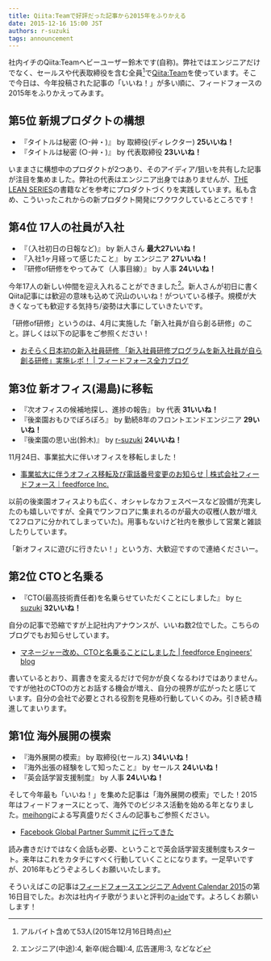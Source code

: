 ```yaml
---
title: Qiita:Teamで好評だった記事から2015年をふりかえる
date: 2015-12-16 15:00 JST
authors: r-suzuki
tags: announcement
---
```


社内イチのQiita:Teamヘビーユーザー鈴木です(自称)。弊社ではエンジニアだけでなく、セールスや代表取締役を含む全員[^1]で[Qiita:Team](https://teams.qiita.com/)を使っています。そこで今日は、今年投稿された記事の「いいね！」が多い順に、フィードフォースの2015年をふりかえってみます。

<!--more-->

## 第5位 新規プロダクトの構想

* 『タイトルは秘密 (○-艸・)』 by 取締役(ディレクター) **25いいね！**
* 『タイトルは秘密 (○-艸・)』 by 代表取締役 **23いいね！**

いままさに構想中のプロダクトが2つあり、そのアイディア/狙いを共有した記事が注目を集めました。弊社の代表はエンジニア出身ではありませんが、[THE LEAN SERIES](http://www.oreilly.co.jp/special/lean/)の書籍などを参考にプロダクトづくりを実践しています。私も含め、こういったこれからの新プロダクト開発にワクワクしているところです！

## 第4位 17人の社員が入社

* 『（入社初日の日報など)』 by 新人さん **最大27いいね！**
* 『入社1ヶ月経って感じたこと』 by エンジニア **27いいね！**
* 『研修of研修をやってみて（人事目線）』 by 人事 **24いいね！**

今年17人の新しい仲間を迎え入れることができました[^2]。新人さんが初日に書くQiita記事には歓迎の意味も込めて沢山のいいね！がついている様子。規模が大きくなっても歓迎する気持ち/姿勢は大事にしていきたいです。

「研修of研修」というのは、4月に実施した「新入社員が自ら創る研修」のこと。詳しくは以下の記事をご参照ください！

* [おそらく日本初の新入社員研修 「新入社員研修プログラムを新入社員が自ら創る研修」実施レポ！ | フィードフォース全力ブログ](http://blog.feedforce.jp/archives/11984)

## 第3位 新オフィス(湯島)に移転

* 『次オフィスの候補地探し、進捗の報告』 by 代表 **31いいね！**
* 『後楽園おもひでぽろぽろ』 by 勤続8年のフロントエンドエンジニア **29いいね！**
* 『後楽園の思い出(鈴木)』 by [r-suzuki](/author/r-suzuki) **24いいね！**

11月24日、事業拡大に伴いオフィスを移転しました！

* [事業拡大に伴うオフィス移転及び電話番号変更のお知らせ | 株式会社フィードフォース｜feedforce Inc.](https://www.feedforce.jp/information/5684/)

以前の後楽園オフィスよりも広く、オシャレなカフェスペースなど設備が充実したのも嬉しいですが、全員でワンフロアに集まれるのが最大の収穫(人数が増えて2フロアに分かれてしまっていた)。用事もないけど社内を散歩して営業と雑談したりしています。

「新オフィスに遊びに行きたい！」という方、大歓迎ですので連絡くださいー。

## 第2位 CTOと名乗る

* 『CTO(最高技術責任者)を名乗らせていただくことにしました』 by [r-suzuki](/author/r-suzuki) **32いいね！**

自分の記事で恐縮ですが上記社内アナウンスが、いいね数2位でした。こちらのブログでもお知らせしています。

* [マネージャー改め、CTOと名乗ることにしました | feedforce Engineers' blog](/cto-announcement.html)

書いているとおり、肩書きを変えるだけで何かが良くなるわけではありません。ですが他社のCTOの方とお話する機会が増え、自分の視界が広がったと感じています。自分の会社で必要とされる役割を見極め行動していくのみ。引き続き精進してまいります。

## 第1位 海外展開の模索

* 『海外展開の模索』 by 取締役(セールス) **34いいね！**
* 『海外出張の経験をして知ったこと』 by セールス **24いいね！**
* 『英会話学習支援制度』 by 人事 **24いいね！**

そして今年最も「いいね！」を集めた記事は「海外展開の模索」でした！2015年はフィードフォースにとって、海外でのビジネス活動を始める年となりました。[meihong](/author/meihong)による写真盛りだくさんの記事もご参照ください。

* [Facebook Global Partner Summit に行ってきた](http://damelog.com/sns/facebook/facebook-global-partner-summit/)

読み書きだけではなく会話も必要、ということで英会話学習支援制度もスタート。来年はこれをカタチにすべく行動していくことになります。一足早いですが、2016年もどうぞよろしくお願いいたします。

そういえばこの記事は[フィードフォースエンジニア Advent Calendar 2015](http://www.adventar.org/calendars/906)の第16日目でした。お次は社内イチ歌がうまいと評判の[a-ide](http://www.adventar.org/users/8152)です。よろしくお願いします！

[^1]: アルバイト含めて53人(2015年12月16日時点)
[^2]: エンジニア(中途):4, 新卒(総合職):4, 広告運用:3, などなど
